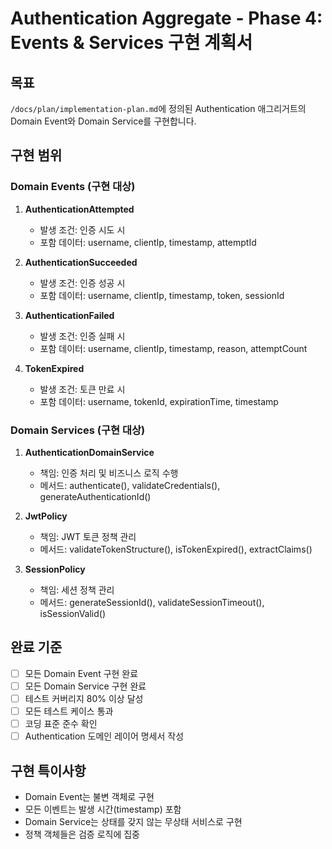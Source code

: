 # Authentication Aggregate - Phase 4: Events & Services 구현 계획서

## 목표
`/docs/plan/implementation-plan.md`에 정의된 Authentication 애그리거트의 Domain Event와 Domain Service를 구현합니다.

## 구현 범위

### Domain Events (구현 대상)
1. **AuthenticationAttempted**
   - 발생 조건: 인증 시도 시
   - 포함 데이터: username, clientIp, timestamp, attemptId

2. **AuthenticationSucceeded**
   - 발생 조건: 인증 성공 시
   - 포함 데이터: username, clientIp, timestamp, token, sessionId

3. **AuthenticationFailed**
   - 발생 조건: 인증 실패 시
   - 포함 데이터: username, clientIp, timestamp, reason, attemptCount

4. **TokenExpired**
   - 발생 조건: 토큰 만료 시
   - 포함 데이터: username, tokenId, expirationTime, timestamp

### Domain Services (구현 대상)
1. **AuthenticationDomainService**
   - 책임: 인증 처리 및 비즈니스 로직 수행
   - 메서드: authenticate(), validateCredentials(), generateAuthenticationId()

2. **JwtPolicy**
   - 책임: JWT 토큰 정책 관리
   - 메서드: validateTokenStructure(), isTokenExpired(), extractClaims()

3. **SessionPolicy**
   - 책임: 세션 정책 관리
   - 메서드: generateSessionId(), validateSessionTimeout(), isSessionValid()

## 완료 기준
- [ ] 모든 Domain Event 구현 완료
- [ ] 모든 Domain Service 구현 완료
- [ ] 테스트 커버리지 80% 이상 달성
- [ ] 모든 테스트 케이스 통과
- [ ] 코딩 표준 준수 확인
- [ ] Authentication 도메인 레이어 명세서 작성

## 구현 특이사항
- Domain Event는 불변 객체로 구현
- 모든 이벤트는 발생 시간(timestamp) 포함
- Domain Service는 상태를 갖지 않는 무상태 서비스로 구현
- 정책 객체들은 검증 로직에 집중